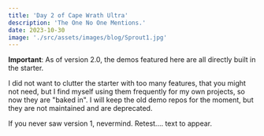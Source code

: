 ```yaml
---
title: 'Day 2 of Cape Wrath Ultra'
description: 'The One No One Mentions.'
date: 2023-10-30
image: './src/assets/images/blog/Sprout1.jpg'
---
```


**Important**: As of version 2.0, the demos featured here are all directly built in the starter.

I did not want to clutter the starter with too many features, that you might not need, but I find myself using them frequently for my own projects, so now they are "baked in".
I will keep the old demo repos for the moment, but they are not maintained and are deprecated.

If you never saw version 1, nevermind. Retest.... text to appear. 